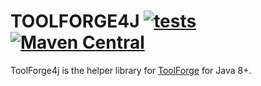 # TOOLFORGE4J [![tests](https://github.com/toolforgeio/toolforge4j/actions/workflows/tests.yml/badge.svg)](https://github.com/toolforgeio/toolforge4j/actions/workflows/tests.yml) [![Maven Central](https://maven-badges.herokuapp.com/maven-central/io.toolforge/toolforge4j/badge.svg)](https://maven-badges.herokuapp.com/maven-central/io.toolforge/toolforge4j)

ToolForge4j is the helper library for [ToolForge](https://app.toolforge.io) for Java 8+.
